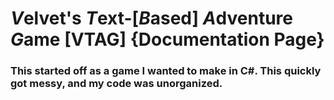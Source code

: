 # *V*elvet's *T*ext-\[*B*ased] *A*dventure *G*ame \[VTAG] {Documentation Page}

### This started off as a game I wanted to make in C#. This quickly got messy, and my code was unorganized.
